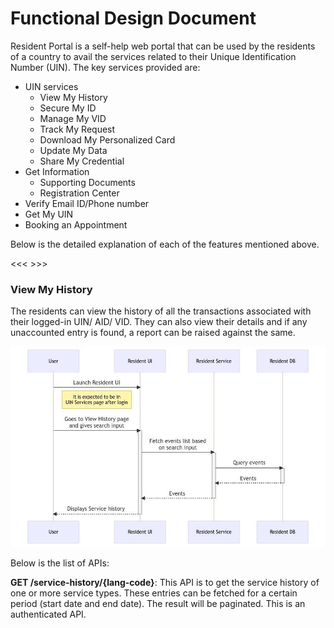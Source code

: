 # Functional Design Document

Resident Portal is a self-help web portal that can be used by the residents of a country to avail the services related to their Unique Identification Number (UIN). The key services provided are:

* UIN services
    * View My History
    * Secure My ID
    * Manage My VID
    * Track My Request
    * Download My Personalized Card
    * Update My Data
    * Share My Credential
* Get Information
    * Supporting Documents
    * Registration Center
* Verify Email ID/Phone number
* Get My UIN
* Booking an Appointment

Below is the detailed explanation of each of the features mentioned above.


<<< >>>

### View My History

The residents can view the history of all the transactions associated with their logged-in UIN/ AID/ VID. They can also view their details and if any unaccounted entry is found, a report can be raised against the same.

![](_images/rs-view-my-history.jpg)

Below is the list of APIs:

**GET /service-history/{lang-code}**: This API is to get the service history of one or more service types. These entries can be fetched for a certain period (start date and end date). The result will be paginated. This is an authenticated API.


